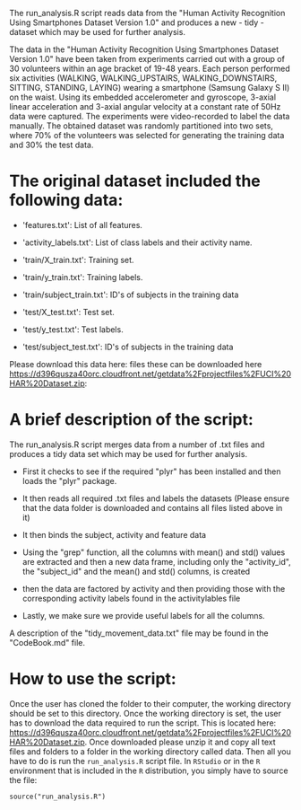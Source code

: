 The run_analysis.R script reads data from the "Human Activity Recognition Using Smartphones Dataset Version 1.0" and produces a new - tidy - dataset which may be used for further analysis.

The data in the "Human Activity Recognition Using Smartphones Dataset Version 1.0" have been taken from experiments carried out with a group of 30 volunteers within an age bracket of 19-48 years. Each person performed six activities (WALKING, WALKING_UPSTAIRS, WALKING_DOWNSTAIRS, SITTING, STANDING, LAYING) wearing a smartphone (Samsung Galaxy S II) on the waist. Using its embedded accelerometer and gyroscope, 3-axial linear acceleration and 3-axial angular velocity at a constant rate of 50Hz data were captured. The experiments were video-recorded to label the data manually. The obtained dataset was randomly partitioned into two sets, where 70% of the volunteers was selected for generating the training data and 30% the test data. 


The original dataset included the following data:
=======================================================
- 'features.txt': List of all features.

- 'activity_labels.txt': List of class labels and their activity name.

- 'train/X_train.txt': Training set.

- 'train/y_train.txt': Training labels.

- 'train/subject_train.txt': ID's of subjects in the training data

- 'test/X_test.txt': Test set.

- 'test/y_test.txt': Test labels.

- 'test/subject_test.txt': ID's of subjects in the training data

Please download this data here: files these can be downloaded here https://d396qusza40orc.cloudfront.net/getdata%2Fprojectfiles%2FUCI%20HAR%20Dataset.zip:


A brief description of the script:
==================================
The run_analysis.R script merges data from a number of .txt files and produces a tidy data set which may be used for further analysis.

- First it checks to see if the required "plyr" has been installed and then loads the "plyr" package.

- It then reads all required .txt files and labels the datasets (Please ensure that the data folder is downloaded and contains all files listed above in it)

- It then binds the subject, activity and feature data 

- Using the "grep" function, all the columns with mean() and std() values are extracted and then a new data frame, including only the "activity_id", the "subject_id" and the mean() and std() columns, is created    

- then the data are factored by activity and then providing those with the corresponding activity labels found in the activitylables file

- Lastly, we make sure we provide useful labels for all the columns.

A description of the "tidy_movement_data.txt" file may be found in the "CodeBook.md" file. 

How to use the script:
=====================================

Once the user has cloned the folder to their computer, the working directory should be set to this directory.  Once the working directory is set, the user has to download the data required to run the script. This is located here: https://d396qusza40orc.cloudfront.net/getdata%2Fprojectfiles%2FUCI%20HAR%20Dataset.zip. Once downloaded please unzip it and copy all text files and folders to a folder in the working directory called data. Then all you have to do is run the `run_analysis.R` script file.  In `RStudio` or in the `R` environment that is included in the `R` distribution, you simply have to source the file:

    source("run_analysis.R")
